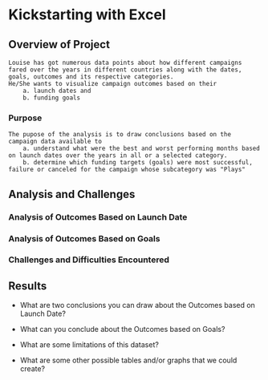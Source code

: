 # Kickstarting with Excel

## Overview of Project

	Louise has got numerous data points about how different campaigns fared over the years in different countries along with the dates, goals, outcomes and its respective categories. 
	He/She wants to visualize campaign outcomes based on their 
		a. launch dates and 
		b. funding goals

### Purpose

	The pupose of the analysis is to draw conclusions based on the campaign data available to 
		a. understand what were the best and worst performing months based on launch dates over the years in all or a selected category.
		b. determine which funding targets (goals) were most successful, failure or canceled for the campaign whose subcategory was "Plays" 

## Analysis and Challenges
	

### Analysis of Outcomes Based on Launch Date

### Analysis of Outcomes Based on Goals

### Challenges and Difficulties Encountered

## Results

- What are two conclusions you can draw about the Outcomes based on Launch Date?
	

- What can you conclude about the Outcomes based on Goals?

- What are some limitations of this dataset?

- What are some other possible tables and/or graphs that we could create?
